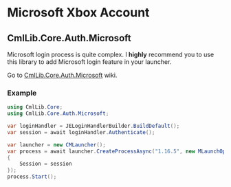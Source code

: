 # Microsoft Xbox Account

## CmlLib.Core.Auth.Microsoft

Microsoft login process is quite complex. I **highly** recommend you to use this library to add Microsoft login feature in your launcher.

Go to [CmlLib.Core.Auth.Microsoft](../../cmllib.core.auth.microsoft/) wiki.

### **Example**

```csharp
using CmlLib.Core;
using CmlLib.Core.Auth.Microsoft;

var loginHandler = JELoginHandlerBuilder.BuildDefault();
var session = await loginHandler.Authenticate();

var launcher = new CMLauncher();
var process = await launcher.CreateProcessAsync("1.16.5", new MLaunchOption()
{
    Session = session
});
process.Start();
```
